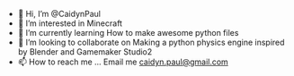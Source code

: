 - 👋 Hi, I’m @CaidynPaul
- 👀 I’m interested in Minecraft
- 🌱 I’m currently learning How to make awesome python files
- 💞️ I’m looking to collaborate on Making a python physics engine inspired by Blender and Gamemaker Studio2
- 📫 How to reach me ... Email me caidyn.paul@gmail.com

<!---
CaidynPaul/CaidynPaul is a ✨ special ✨ repository because its `README.md` (this file) appears on your GitHub profile.
You can click the Preview link to take a look at your changes.
--->
